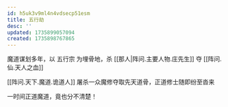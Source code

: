 ```yaml
---
id: h5uk3v9ml4n4vdsecp51esm
title: 五行劫
desc: ''
updated: 1735899057094
created: 1735898767865
---
```


魔道谋划多年，以 五行宗 为埋骨地，杀 [[那人|阵问.主要人物.庄先生]] 夺 [[阵问.仙.天人之血]]

[[阵问.天下.魔道.诡道人]] 屠杀一众魔修夺取先天道骨，正道修士随即纷至沓来

一时间正道魔道，竟也分不清楚！
